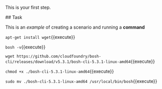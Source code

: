 This is your first step.

## Task

This is an _example_ of creating a scenario and running a **command**

`apt-get install wget`{{execute}}

`bosh -v`{{execute}}

`wget https://github.com/cloudfoundry/bosh-cli/releases/download/v5.3.1/bosh-cli-5.3.1-linux-amd64`{{execute}}

`chmod +x ./bosh-cli-5.3.1-linux-amd64`{{execute}}

`sudo mv ./bosh-cli-5.3.1-linux-amd64 /usr/local/bin/bosh`{{execute}}




